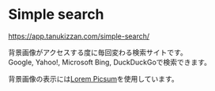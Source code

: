 # Simple search

https://app.tanukizzan.com/simple-search/

背景画像がアクセスする度に毎回変わる検索サイトです。  
Google, Yahoo!, Microsoft Bing, DuckDuckGoで検索できます。

背景画像の表示には[Lorem Picsum](https://picsum.photos/)を使用しています。